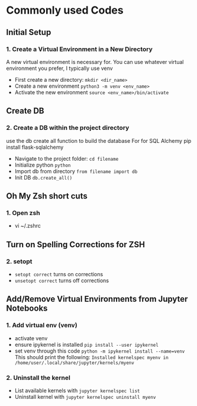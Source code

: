# Commonly used Codes

## Initial Setup
### 1. Create a Virtual Environment in a New Directory
A new virtual environment is necessary for. You can use
whatever virtual environment you prefer, I typically use venv
- First create a new directory: `mkdir <dir_name>`
- Create a new environment `python3 -m venv <env_name>`
- Activate the new environment `source <env_name>/bin/activate`

## Create DB
### 2. Create a DB within the project directory
use the db create all function to build the database
For for SQL Alchemy pip install flask-sqlalchemy
- Navigate to the project folder: `cd filename`
- Initialize python `python`
- Import db from directory `from filename import db`
- Init DB `db.create_all()`

## Oh My Zsh short cuts
### 1. Open zsh
- vi ~/.zshrc

## Turn on Spelling Corrections for ZSH
### 2. setopt
- `setopt correct` turns on corrections
- `unsetopt correct` turns off corrections 

## Add/Remove Virtual Environments from Jupyter Notebooks
### 1. Add virtual env (venv)
- activate venv
- ensure ipykernel is installed `pip install --user ipykernel`
- set venv through this code `python -m ipykernel install --name=venv`
This should print the following: 
`Installed kernelspec myenv in /home/user/.local/share/jupyter/kernels/myenv`

### 2. Uninstall the kernel
- List available kernels with `jupyter kernelspec list`
- Uninstall kernel with `jupyter kernelspec uninstall myenv`
